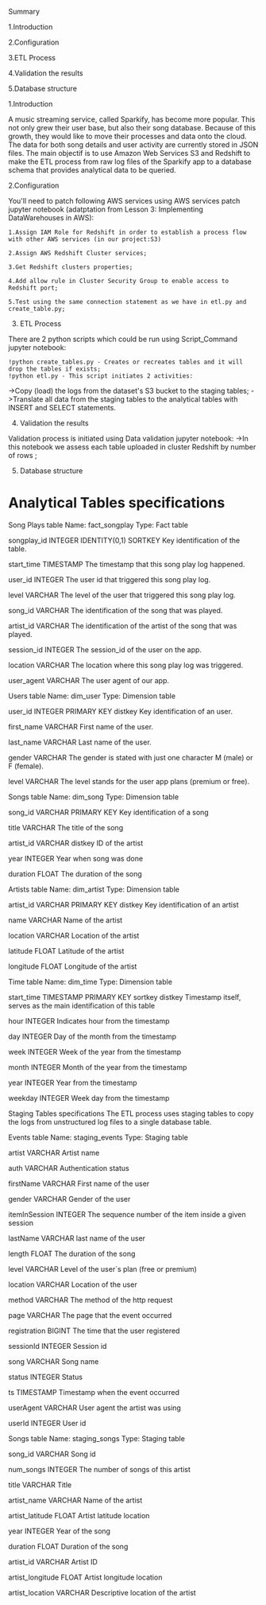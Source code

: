 Summary

1.Introduction

2.Configuration

3.ETL Process

4.Validation the results

5.Database structure


1.Introduction

A music streaming service, called Sparkify, has become more popular. This not only grew their user base, but also their song database. Because of this growth, they would like to move their processes and data onto the cloud. The data for both song details and user activity are currently stored in JSON files.
The main objectif is to use Amazon Web Services S3 and Redshift to make the ETL process from raw log files of the Sparkify app to a database schema that provides analytical data to be queried.

2.Configuration

You'll need to patch following AWS services using AWS services patch jupyter notebook (adatptation from Lesson 3: Implementing DataWarehouses in AWS):

    1.Assign IAM Role for Redshift in order to establish a process flow with other AWS services (in our project:S3) 
    
    2.Assign AWS Redshift Cluster services;
    
    3.Get Redshift clusters properties;
    
    4.Add allow rule in Cluster Security Group to enable access to Redshift port;
    
    5.Test using the same connection statement as we have in etl.py and create_table.py;
    
3. ETL Process

There are 2 python scripts which could be run using Script_Command jupyter notebook:

    !python create_tables.py - Creates or recreates tables and it will drop the tables if exists;
    !python etl.py - This script initiates 2 activities:
    
  ->Copy (load) the logs from the dataset's S3 bucket to the staging tables;
  ->Translate all data from the staging tables to the analytical tables with INSERT and SELECT statements.

4. Validation the results

Validation process is initiated using Data validation jupyter notebook:
    ->In this notebook we assess each table uploaded in cluster Redshift by number of rows ;
 

 
5. Database structure

# Analytical Tables specifications

Song Plays table
  Name: fact_songplay
  Type: Fact table
  
songplay_id INTEGER IDENTITY(0,1) SORTKEY  Key identification of the table.

start_time  TIMESTAMP                      The timestamp that this song play log happened.

user_id     INTEGER                        The user id that triggered this song play log.

level       VARCHAR                        The level of the user that triggered this song play log.

song_id     VARCHAR                        The identification of the song that was played.

artist_id   VARCHAR                        The identification of the artist of the song that was played.

session_id  INTEGER                        The session_id of the user on the app.

location    VARCHAR                        The location where this song play log was triggered.

user_agent  VARCHAR                        The user agent of our app.


Users table
  Name: dim_user
  Type: Dimension table
  
user_id INTEGER PRIMARY KEY distkey  Key identification of an user.

first_name      VARCHAR              First name of the user.

last_name       VARCHAR              Last name of the user.

gender          VARCHAR              The gender is stated with just one character M (male) or F (female).

level           VARCHAR              The level stands for the user app plans (premium or free).


Songs table
  Name: dim_song
  Type: Dimension table
  
  
song_id     VARCHAR PRIMARY KEY  Key identification of a song

title       VARCHAR              The title of the song

artist_id   VARCHAR distkey      ID of the artist

year        INTEGER              Year when song was done

duration    FLOAT                The duration of the song
 
 
 
Artists table
  Name: dim_artist
  Type: Dimension table
 
 
artist_id          VARCHAR PRIMARY KEY distkey Key identification of an artist

name               VARCHAR                     Name of the artist

location           VARCHAR                     Location of the artist

latitude           FLOAT                       Latitude of the artist

longitude          FLOAT                       Longitude of the artist



Time table
  Name: dim_time
  Type: Dimension table

start_time    TIMESTAMP PRIMARY KEY sortkey distkey  Timestamp itself, serves as the main identification of this table

hour          INTEGER                                Indicates hour from the timestamp

day           INTEGER                                Day of the month from the timestamp

week          INTEGER                                Week of the year from the timestamp

month         INTEGER                                Month of the year from the timestamp

year          INTEGER                                Year from the timestamp

weekday       INTEGER                                Week day from the timestamp



Staging Tables specifications
The ETL process uses staging tables to copy the logs from unstructured log files to a single database table.


Events table
  Name: staging_events
  Type: Staging table

artist          VARCHAR   Artist name

auth            VARCHAR   Authentication status

firstName       VARCHAR   First name of the user

gender          VARCHAR   Gender of the user

itemInSession   INTEGER   The sequence number of the item inside a given session

lastName        VARCHAR   last name of the user

length          FLOAT     The duration of the song

level           VARCHAR   Level of the user´s plan (free or premium)

location        VARCHAR   Location of the user

method          VARCHAR   The method of the http request

page            VARCHAR   The page that the event occurred

registration    BIGINT    The time that the user registered

sessionId       INTEGER   Session id

song            VARCHAR   Song name

status          INTEGER   Status

ts              TIMESTAMP Timestamp when the event occurred

userAgent       VARCHAR   User agent the artist was using

userId          INTEGER   User id


Songs table
  Name: staging_songs
  Type: Staging table

song_id            VARCHAR  Song id

num_songs          INTEGER  The number of songs of this artist

title              VARCHAR  Title

artist_name        VARCHAR  Name of the artist

artist_latitude    FLOAT    Artist latitude location

year               INTEGER  Year of the song

duration           FLOAT    Duration of the song

artist_id          VARCHAR  Artist ID

artist_longitude   FLOAT    Artist longitude location

artist_location    VARCHAR  Descriptive location of the artist
